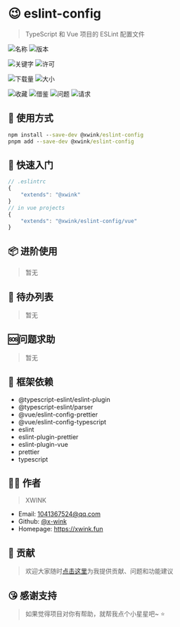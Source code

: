 # 😉 eslint-config

> TypeScript 和 Vue 项目的 ESLint 配置文件

<!-- 通用 -->

![名称](https://img.shields.io/github/package-json/name/x-wink/eslint-config?style=for-the-badge)
![版本](https://img.shields.io/github/package-json/v/x-wink/eslint-config?style=for-the-badge&filename=package.json)

![关键字](https://img.shields.io/github/package-json/keywords/x-wink/eslint-config?style=for-the-badge)
![许可](https://img.shields.io/github/package-json/license/x-wink/eslint-config?style=for-the-badge)

<!-- NPM包专用 -->

![下载量](https://img.shields.io/npm/dt/%40xwink/eslint-config?style=for-the-badge&logo=npm)
![大小](https://img.shields.io/bundlephobia/minzip/%40xwink/eslint-config?style=for-the-badge&logo=npm)

<!-- GITHUB信息 -->

![收藏](https://img.shields.io/github/stars/x-wink/eslint-config?style=flat-square&logo=github)
![借鉴](https://img.shields.io/github/forks/x-wink/eslint-config?style=flat-square&logo=github)
![问题](https://img.shields.io/github/issues/x-wink/eslint-config?style=flat-square&logo=github)
![请求](https://img.shields.io/github/issues-pr/x-wink/eslint-config?style=flat-square&logo=github)

## 💎 使用方式

```cmd
npm install --save-dev @xwink/eslint-config
pnpm add --save-dev @xwink/eslint-config
```

## 📖 快速入门

```typescript
// .eslintrc
{
    "extends": "@xwink"
}
// in vue projects
{
    "extends": "@xwink/eslint-config/vue"
}
```

## 📦 进阶使用

> 暂无

## 📄 待办列表

> 暂无

## 🆘问题求助

> 暂无

## 🎯 框架依赖

-   @typescript-eslint/eslint-plugin
-   @typescript-eslint/parser
-   @vue/eslint-config-prettier
-   @vue/eslint-config-typescript
-   eslint
-   eslint-plugin-prettier
-   eslint-plugin-vue
-   prettier
-   typescript

## 👨‍🎨 作者

> XWINK

-   Email: 1041367524@qq.com
-   Github: [@x-wink](https://github.com/x-wink)
-   Homepage: https://xwink.fun

## 🤝 贡献

> 欢迎大家随时[点击这里](https://github.com/x-wink/libary-template/issues)为我提供贡献、问题和功能建议

## 😘 感谢支持

> 如果觉得项目对你有帮助，就帮我点个小星星吧~ ⭐️
